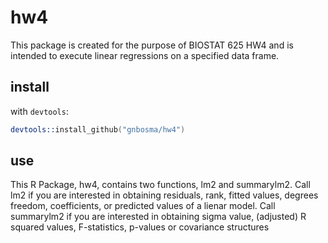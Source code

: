 hw4
========
This package is created for the purpose of BIOSTAT 625 HW4 and is intended to execute linear regressions on a specified data frame.

## install 
with `devtools`:

```S
devtools::install_github("gnbosma/hw4")
```


## use 
This R Package, hw4, contains two functions, lm2 and summarylm2. Call lm2 if you are interested in obtaining residuals, rank, fitted values, degrees freedom, coefficients, or predicted values of a lienar model. Call summarylm2 if you are interested in obtaining sigma value, (adjusted) R squared values, F-statistics, p-values or covariance structures
